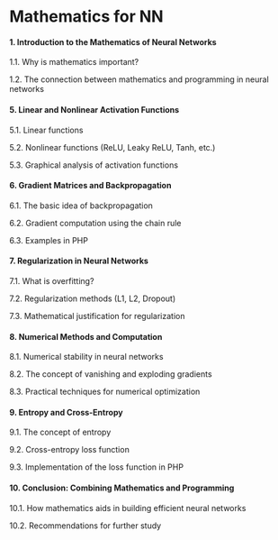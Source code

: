 # Mathematics for NN

#### 1. Introduction to the Mathematics of Neural Networks

1.1. Why is mathematics important?

1.2. The connection between mathematics and programming in neural networks



#### 5. Linear and Nonlinear Activation Functions

5.1. Linear functions

5.2. Nonlinear functions (ReLU, Leaky ReLU, Tanh, etc.)

5.3. Graphical analysis of activation functions



#### 6. Gradient Matrices and Backpropagation

6.1. The basic idea of backpropagation

6.2. Gradient computation using the chain rule

6.3. Examples in PHP



#### 7. Regularization in Neural Networks

7.1. What is overfitting?

7.2. Regularization methods (L1, L2, Dropout)

7.3. Mathematical justification for regularization



#### 8. Numerical Methods and Computation

8.1. Numerical stability in neural networks

8.2. The concept of vanishing and exploding gradients

8.3. Practical techniques for numerical optimization



#### 9. Entropy and Cross-Entropy

9.1. The concept of entropy

9.2. Cross-entropy loss function

9.3. Implementation of the loss function in PHP



#### 10. Conclusion: Combining Mathematics and Programming

10.1. How mathematics aids in building efficient neural networks

10.2. Recommendations for further study
